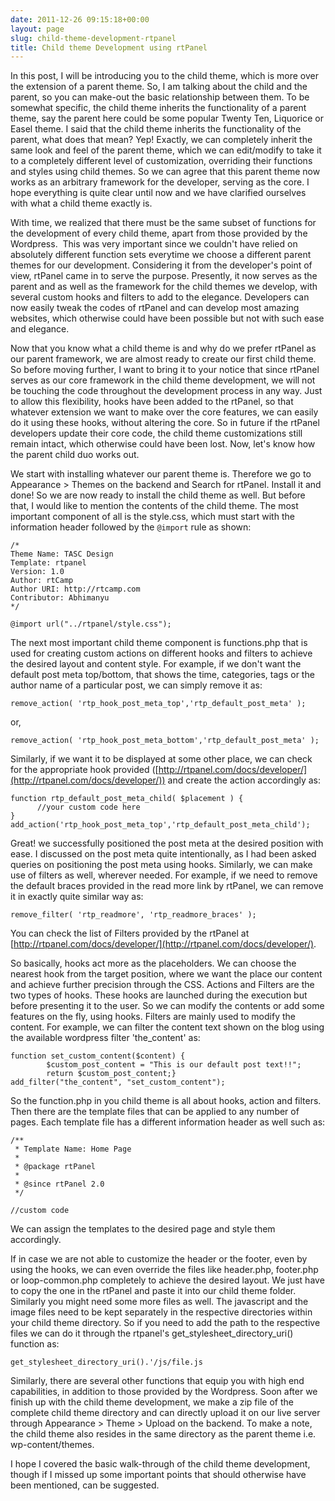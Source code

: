 ```yaml
---
date: 2011-12-26 09:15:18+00:00
layout: page
slug: child-theme-development-rtpanel
title: Child theme Development using rtPanel
---
```


In this post, I will be introducing you to the child theme, which is more over the extension of a parent theme. So, I am talking about the child and the parent, so you can make-out the basic relationship between them. To be somewhat specific, the child theme inherits the functionality of a parent theme, say the parent here could be some popular Twenty Ten, Liquorice or Easel theme. I said that the child theme inherits the functionality of the parent, what does that mean? Yep! Exactly, we can completely inherit the same look and feel of the parent theme, which we can edit/modify to take it to a completely different level of customization, overriding their functions and styles using child themes. So we can agree that this parent theme now works as an arbitrary framework for the developer, serving as the core. I hope everything is quite clear until now and we have clarified ourselves with what a child theme exactly is.

With time, we realized that there must be the same subset of functions for the development of every child theme, apart from those provided by the Wordpress.  This was very important since we couldn't have relied on absolutely different function sets everytime we choose a different parent themes for our development. Considering it from the developer's point of view, rtPanel came in to serve the purpose. Presently, it now serves as the parent and as well as the framework for the child themes we develop, with several custom hooks and filters to add to the elegance. Developers can now easily tweak the codes of rtPanel and can develop most amazing websites, which otherwise could have been possible but not with such ease and elegance.

Now that you know what a child theme is and why do we prefer rtPanel as our parent framework, we are almost ready to create our first child theme. So before moving further, I want to bring it to your notice that since rtPanel serves as our core framework in the child theme development, we will not be touching the code throughout the development process in any way. Just to allow this flexibility, hooks have been added to the rtPanel, so that whatever extension we want to make over the core features, we can easily do it using these hooks, without altering the core. So in future if the rtPanel developers update their core code, the child theme customizations still remain intact, which otherwise could have been lost. Now, let's know how the parent child duo works out.

We start with installing whatever our parent theme is. Therefore we go to Appearance > Themes on the backend and Search for rtPanel. Install it and done! So we are now ready to install the child theme as well. But before that, I would like to mention the contents of the child theme. The most important component of all is the style.css, which must start with the information header followed by the `@import` rule as shown:

    
    /*
    Theme Name: TASC Design
    Template: rtpanel
    Version: 1.0
    Author: rtCamp
    Author URI: http://rtcamp.com
    Contributor: Abhimanyu
    */
    
    @import url("../rtpanel/style.css");


The next most important child theme component is functions.php that is used for creating custom actions on different hooks and filters to achieve the desired layout and content style. For example, if we don't want the default post meta top/bottom, that shows the time, categories, tags or the author name of a particular post, we can simply remove it as:

    
    remove_action( 'rtp_hook_post_meta_top','rtp_default_post_meta' );


or,

    
    remove_action( 'rtp_hook_post_meta_bottom','rtp_default_post_meta' );


Similarly, if we want it to be displayed at some other place, we can check for the appropriate hook provided ([http://rtpanel.com/docs/developer/](http://rtpanel.com/docs/developer/)) and create the action accordingly as:

    
    function rtp_default_post_meta_child( $placement ) {
          //your custom code here
    }
    add_action('rtp_hook_post_meta_top','rtp_default_post_meta_child');


Great! we successfully positioned the post meta at the desired position with ease. I discussed on the post meta quite intentionally, as I had been asked queries on positioning the post meta using hooks. Similarly, we can make use of filters as well, wherever needed. For example, if we need to remove the default braces provided in the read more link by rtPanel, we can remove it in exactly quite similar way as:

    
    remove_filter( 'rtp_readmore', 'rtp_readmore_braces' );


You can check the list of Filters provided by the rtPanel at [http://rtpanel.com/docs/developer/](http://rtpanel.com/docs/developer/).

So basically, hooks act more as the placeholders. We can choose the nearest hook from the target position, where we want the place our content and achieve further precision through the CSS. Actions and Filters are the two types of hooks. These hooks are launched during the execution but before presenting it to the user. So we can modify the contents or add some features on the fly, using hooks. Filters are mainly used to modify the content. For example, we can filter the content text shown on the blog using the available wordpress filter 'the_content' as:

    
    function set_custom_content($content) {
            $custom_post_content = "This is our default post text!!";
            return $custom_post_content;}
    add_filter("the_content", "set_custom_content");


So the function.php in you child theme is all about hooks, action and filters. Then there are the template files that can be applied to any number of pages. Each template file has a different information header as well such as:

    
    /**
     * Template Name: Home Page
     *
     * @package rtPanel
     *
     * @since rtPanel 2.0
     */
    
    //custom code


We can assign the templates to the desired page and style them accordingly.

If in case we are not able to customize the header or the footer, even by using the hooks, we can even override the files like header.php, footer.php or loop-common.php completely to achieve the desired layout. We just have to copy the one in the rtPanel and paste it into our child theme folder. Similarly you might need some more files as well. The javascript and the image files need to be kept separately in the respective directories within your child theme directory. So if you need to add the path to the respective files we can do it through the rtpanel's get_stylesheet_directory_uri() function as:

    
    get_stylesheet_directory_uri().'/js/file.js


Similarly, there are several other functions that equip you with high end capabilities, in addition to those provided by the Wordpress. Soon after we finish up with the child theme development, we make a zip file of the complete child theme directory and can directly upload it on our live server through Appearance > Theme > Upload on the backend. To make a note, the child theme also resides in the same directory as the parent theme i.e. wp-content/themes.

I hope I covered the basic walk-through of the child theme development, though if I missed up some important points that should otherwise have been mentioned, can be suggested.
